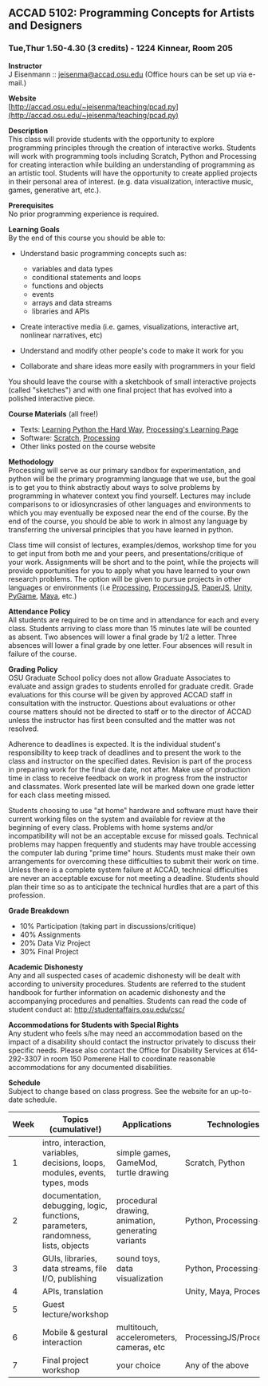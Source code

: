 ## ACCAD 5102: Programming Concepts for Artists and Designers 
### Tue,Thur 1.50-4.30 (3 credits) - 1224 Kinnear, Room 205

**Instructor** 	
J Eisenmann :: jeisenma@accad.osu.edu (Office hours can be set up via e-mail.)

**Website**  
[http://accad.osu.edu/~jeisenma/teaching/pcad.py](http://accad.osu.edu/~jeisenma/teaching/pcad.py)

**Description**  
This class will provide students with the opportunity to explore programming principles through the creation of interactive works. Students will work with programming tools including Scratch, Python and Processing for creating interaction while building an understanding of programming as an artistic tool.  Students will have the opportunity to create applied projects in their personal area of interest. (e.g. data visualization, interactive music, games, generative art, etc.). 

**Prerequisites**  
No prior programming experience is required.  

**Learning Goals**  
By the end of this course you should be able to: 

- Understand basic programming concepts such as:  

	- variables and data types
	- conditional statements and loops
	- functions and objects
	- events
	- arrays and data streams
	- libraries and APIs
	
- Create interactive media (i.e. games, visualizations, interactive art, nonlinear narratives, etc)
- Understand and modify other people's code to make it work for you
- Collaborate and share ideas more easily with programmers in your field

You should leave the course with a sketchbook of small interactive projects (called "sketches") and with one final project that has evolved into a polished interactive piece.

**Course Materials** (all free!)  

- Texts: [Learning Python the Hard Way][lpthw], [Processing's Learning Page][p5learning]
- Software: [Scratch][scratch], [Processing][p5]
- Other links posted on the course website

[lpthw]: http://learnpythonthehardway.org/book/
[p5learning]: http://processing.org/learning/
[scratch]: http://scratch.mit.edu/
[p5]: http://processing.org/

**Methodology**  
Processing will serve as our primary sandbox for experimentation, and python will be the primary programming language that we use, but the goal is to get you to think abstractly about ways to solve problems by programming in whatever context you find yourself.  Lectures may include comparisons to or idiosyncrasies of other languages and environments to which you may eventually be exposed near the end of the course.  By the end of the course, you should be able to work in almost any language by transferring the universal principles that you have learned in python.

Class time will consist of lectures, examples/demos, workshop time for you to get input from both me and your peers, and presentations/critique of your work.  Assignments will be short and to the point, while the projects will provide opportunities for you to apply what you have learned to your own research problems.  The option will be given to pursue projects in other languages or environments (i.e [Processing][p5], [ProcessingJS][pjs], [PaperJS][paper], [Unity][], [PyGame][], [Maya][], etc.)

[pjs]: http://processingjs.org/
[paper]: http://paperjs.org/
[Unity]: http://unity3d.com/gallery/
[PyGame]: http://www.pygame.org/news.html
[Maya]: http://www.autodesk.com/products/autodesk-maya/overview

**Attendance Policy**  
All students are required to be on time and in attendance for each and every class. Students arriving to class more than 15 minutes late will be counted as absent. Two absences will lower a final grade by 1/2 a letter. Three absences will lower a final grade by one letter. Four absences will result in failure of the course.

**Grading Policy**  
OSU Graduate School policy does not allow Graduate Associates to evaluate and assign grades to students enrolled for graduate credit. Grade evaluations for this course will be given by approved ACCAD staff in consultation with the instructor. Questions about evaluations or other course matters should not be directed to staff or to the director of ACCAD unless the instructor has first been consulted and the matter was not resolved.

Adherence to deadlines is expected. It is the individual student's responsibility to keep track of deadlines and to present the work to the class and instructor on the specified dates. Revision is part of the process in preparing work for the final due date, not after. Make use of production time in class to receive feedback on work in progress from the instructor and classmates. Work presented late will be marked down one grade letter for each class meeting missed.

Students choosing to use "at home" hardware and software must have their current working files on the system and available for review at the beginning of every class. Problems with home systems and/or incompatibility will not be an acceptable excuse for missed goals. Technical problems may happen frequently and students may have trouble accessing the computer lab during "prime time" hours. Students must make their own arrangements for overcoming these difficulties to submit their work on time. Unless there is a complete system failure at ACCAD, technical difficulties are never an acceptable excuse for not meeting a deadline. Students should plan their time so as to anticipate the technical hurdles that are a part of this profession.

**Grade Breakdown**  

- 10% Participation (taking part in discussions/critique)
- 40% Assignments
- 20% Data Viz Project
- 30% Final Project

**Academic Dishonesty**  
Any and all suspected cases of academic dishonesty will be dealt with according to university procedures. Students are referred to the student handbook for further information on academic dishonesty and the accompanying procedures and penalties. Students can read the code of student conduct at:  http://studentaffairs.osu.edu/csc/

**Accommodations for Students with Special Rights**  
Any student who feels s/he may need an accommodation based on the impact of a disability should contact the instructor privately to discuss their specific needs. Please also contact the Office for Disability Services at 614-292-3307 in room 150 Pomerene Hall to coordinate reasonable accommodations for any documented disabilities.

**Schedule**  
Subject to change based on class progress.  See the website for an up-to-date schedule.

| Week  | Topics (cumulative!) 									| Applications 						| Technologies 		|
| ----- | ------------------------------------------------------------------------------------- | ----------------------------------------------------- | --------------------- |
| 1	| intro, interaction, variables, decisions, loops, modules, events, types, mods		| simple games, GameMod, turtle drawing			| Scratch, Python	|
| 2	| documentation, debugging, logic, functions, parameters, randomness, lists, objects	| procedural drawing, animation, generating variants	| Python, Processing-py	|
| 3	| GUIs, libraries, data streams, file I/O, publishing					| sound toys, data visualization			| Python, Processing-py	|
| 4	| APIs, translation									| 							| Unity, Maya, Processing |
| 5	| Guest lecture/workshop								|							|			|
| 6	| Mobile & gestural interaction 		| multitouch, accelerometers, cameras, etc							| ProcessingJS/Processing		|
| 7	| Final project workshop								| your choice						| Any of the above	|
